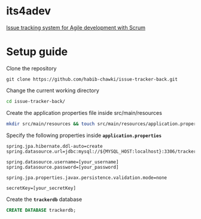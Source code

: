 # its4adev

[Issue tracking system for Agile development with Scrum](https://github.com/habib-chawki/issue-tracker-front#its4adev)

# Setup guide

Clone the repository

```git
git clone https://github.com/habib-chawki/issue-tracker-back.git
```

Change the current working directory

```bash
cd issue-tracker-back/
```

Create the application properties file inside src/main/resources

```bash
mkdir src/main/resources && touch src/main/resources/application.properties
```

Specify the following properties inside **`application.properties`**

```properties
spring.jpa.hibernate.ddl-auto=create
spring.datasource.url=jdbc:mysql://${MYSQL_HOST:localhost}:3306/trackerdb

spring.datasource.username=[your_username]
spring.datasource.password=[your_password]

spring.jpa.properties.javax.persistence.validation.mode=none

secretKey=[your_secretKey]
```

Create the **`trackerdb`** database

```SQL
CREATE DATABASE trackerdb;
```
